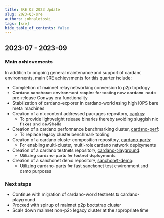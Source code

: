 ```yaml
---
title: SRE Q3 2023 Update
slug: 2023-Q3-sre
authors: johnalotoski
tags: [sre]
hide_table_of_contents: false
---
```


## 2023-07 - 2023-09

### Main achievements

In addition to ongoing general maintenance and support of cardano environments, main SRE achievements for this quarter include:
* Completion of mainnet relay networking conversion to p2p topology
* Cardano sanchonet environment respins for testing new cardano-node pre-release Conway era functionality
* Stabilization of cardano-explorer in cardano-world using high IOPS bare metal machines
* Creation of a nix content addressed packages repository, [capkgs](https://github.com/input-output-hk/capkgs):
  * To provide lightweight release binaries thereby avoiding sluggish nix flakes and devShells
* Creation of a cardano performance benchmarking cluster, [cardano-perf](https://github.com/input-output-hk/cardano-perf):
  * To replace legacy cluster benchmark tooling
* Creation of a cardano cluster composition repository, [cardano-parts](https://github.com/input-output-hk/cardano-parts):
  * For enabling multi-cluster, multi-role cardano network deployments
* Creation of a cardano testnets repository, [cardano-playground](https://github.com/input-output-hk/cardano-playground):
  * Utilizing cardano-parts for testnet deployments
* Creation of a sanchonet demo repository, [sanchonet-demo](https://github.com/input-output-hk/sanchonet-demo):
  * Utilizing cardano-parts for fast sanchonet test environment and demo purposes

### Next steps

* Continue with migration of cardano-world testnets to cardano-playground
* Proceed with spinup of mainnet p2p bootstrap cluster
* Scale down mainnet non-p2p legacy cluster at the appropriate time
